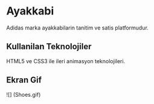 <h1> Ayakkabi </h1>

Adidas marka ayakkabilarin tanitim ve satis platformudur.

<h2> Kullanilan Teknolojiler </h2>

HTML5 ve CSS3 ile ileri animasyon teknolojileri.

<h2> Ekran Gif </h2>

![] (Shoes.gif)